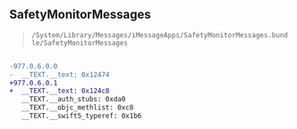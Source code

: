 ## SafetyMonitorMessages

> `/System/Library/Messages/iMessageApps/SafetyMonitorMessages.bundle/SafetyMonitorMessages`

```diff

-977.0.6.0.0
-  __TEXT.__text: 0x12474
+977.0.6.0.1
+  __TEXT.__text: 0x124c8
   __TEXT.__auth_stubs: 0xda0
   __TEXT.__objc_methlist: 0xc8
   __TEXT.__swift5_typeref: 0x1b6

```
